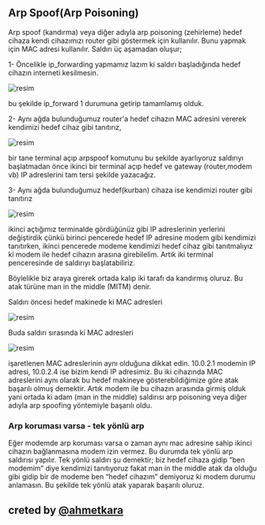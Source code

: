 
## Arp Spoof(Arp Poisoning)

Arp spoof (kandırma) veya diğer adıyla arp poisoning (zehirleme) hedef cihaza kendi cihazımızı router gibi göstermek için kullanılır. Bunu yapmak için MAC adresi kullanılır. Saldırı üç aşamadan oluşur;

1- Öncelikle ip_forwarding yapmamız lazım ki saldırı başladığında hedef cihazın interneti kesilmesin.

![resim](https://user-images.githubusercontent.com/18248422/176667292-e05039a5-9f12-4a22-8ea8-27e97f959131.png)

bu şekilde ip_forward 1 durumuna getirip tamamlamış olduk.

2- Aynı ağda bulunduğumuz router'a hedef cihazın MAC adresini vererek kendimizi hedef cihaz gibi tanıtırız,

![resim](https://user-images.githubusercontent.com/18248422/176667322-ad6b5ce3-7e9e-4e7a-82e7-b2bc6adde00e.png)

bir tane terminal açıp arpspoof komutunu bu şekilde ayarlıyoruz saldırıyı başlatmadan önce ikinci bir terminal açıp hedef ve gateway (router,modem vb) IP adreslerini tam tersi şekilde yazacağız.

3- Aynı ağda bulunduğumuz hedef(kurban) cihaza ise kendimizi router gibi tanıtırız

![resim](https://user-images.githubusercontent.com/18248422/176667355-fbecfdd6-4620-46c6-a928-340287038153.png)

ikinci açtığımız terminalde gördüğünüz gibi IP adreslerinin yerlerini değiştirdik çünkü birinci pencerede hedef IP adresine modem gibi kendimizi tanıtırken, ikinci pencerede modeme kendimizi hedef cihaz gibi tanıtmalıyız ki modem ile hedef cihazın arasına girebilelim. Artık iki terminal penceresinde de saldırıyı başlatabiliriz.

Böylelikle biz araya girerek ortada kalıp iki tarafı da kandırmış oluruz. Bu atak türüne man in the middle (MITM) denir.

Saldırı öncesi hedef makinede ki MAC adresleri

![resim](https://user-images.githubusercontent.com/18248422/176667445-b864d6b9-930a-4aa7-a6f3-e0c6fc27baad.png)

Buda saldırı sırasında ki MAC adresleri

![resim](https://user-images.githubusercontent.com/18248422/176667472-d5692ffc-86a8-4764-9db8-9860db398593.png)

işaretlenen MAC adreslerinin aynı olduğuna dikkat edin. 10.0.2.1 modemin IP adresi, 10.0.2.4 ise bizim kendi IP adresimiz. Bu iki cihazında MAC adreslerini aynı olarak bu hedef makineye gösterebildiğimize göre atak başarılı olmuş demektir. Artık modem ile bu cihazın arasında girmiş olduk yani ortada ki adam (man in the middle) saldırısı arp poisoning veya diğer adıyla arp spoofing yöntemiyle başarılı oldu.

### Arp koruması varsa - tek yönlü arp

Eğer modemde arp koruması varsa o zaman aynı mac adresine sahip ikinci cihazın bağlanmasına modem izin vermez. Bu durumda tek yönlü arp saldırısı yapılır. Tek yönlü saldırı şu demektir; biz hedef cihaza gidip “ben modemim” diye kendimizi tanıtıyoruz fakat man in the middle atak da olduğu gibi gidip bir de modeme ben “hedef cihazım” demiyoruz ki modem durumu anlamasın. Bu şekilde tek yönlü atak yaparak başarılı oluruz. 

## creted by [@ahmetkara](https://github.com/ahmetQara)


